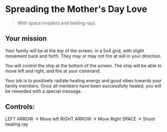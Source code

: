 # Spreading the Mother's Day Love
> With space invaders and healing rays

## Your mission
Your family will be at the top of the screen, in a 5x4 grid, with slight movement back and forth. They may or may not fire at will in your direction.

You will control the ship at the bottom of the screen. The ship will be able to move left and right, and fire at your command.

Your job is to positively radiate healing energy and good vibes towards your family members. Once all members have been successfully healed, you will be rewarded with a special message.

## Controls:
LEFT ARROW -> Move left
RIGHT ARROW -> Move Right
SPACE -> Shoot healing ray
